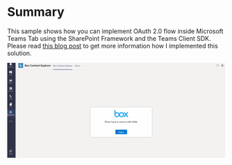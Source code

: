# Summary

This sample shows how you can implement OAuth 2.0 flow inside Microsoft Teams Tab using the SharePoint Framework and the Teams Client SDK. Please read [this blog post](https://ramin.expert/?p=334) to get more information how I implemented this solution.

![teams-outh-flow](./assets/screenshot.gif)
